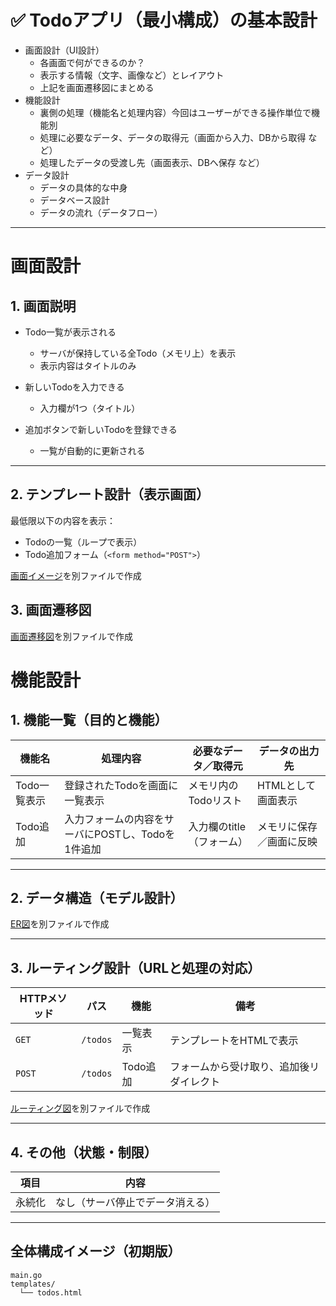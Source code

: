 # ✅ Todoアプリ（最小構成）の基本設計
- 画面設計（UI設計）
  - 各画面で何ができるのか？
  - 表示する情報（文字、画像など）とレイアウト
  - 上記を画面遷移図にまとめる
- 機能設計
  - 裏側の処理（機能名と処理内容）今回はユーザーができる操作単位で機能別
  - 処理に必要なデータ、データの取得元（画面から入力、DBから取得 など）
  - 処理したデータの受渡し先（画面表示、DBへ保存 など）
- データ設計
  - データの具体的な中身
  - データベース設計
  - データの流れ（データフロー）

---

# 画面設計
## 1. 画面説明

- Todo一覧が表示される
  - サーバが保持している全Todo（メモリ上）を表示
  - 表示内容はタイトルのみ

- 新しいTodoを入力できる
  - 入力欄が1つ（タイトル）

- 追加ボタンで新しいTodoを登録できる
  - 一覧が自動的に更新される

---

## 2. テンプレート設計（表示画面）

最低限以下の内容を表示：

- Todoの一覧（ループで表示）
- Todo追加フォーム（`<form method="POST">`）

[画面イメージ](todoList_image.html)を別ファイルで作成

## 3. 画面遷移図
[画面遷移図](screen_transition.md)を別ファイルで作成

# 機能設計
## 1. 機能一覧（目的と機能）

| 機能名      | 処理内容                          | 必要なデータ／取得元      | データの出力先      |
| -------- | ----------------------------- | --------------- | ------------ |
| Todo一覧表示 | 登録されたTodoを画面に一覧表示             | メモリ内のTodoリスト    | HTMLとして画面表示  |
| Todo追加   | 入力フォームの内容をサーバにPOSTし、Todoを1件追加 | 入力欄のtitle（フォーム） | メモリに保存／画面に反映 |


---

## 2. データ構造（モデル設計）
[ER図](er.md)を別ファイルで作成

---

## 3. ルーティング設計（URLと処理の対応）

| HTTPメソッド | パス     | 機能      | 備考                              |
|--------------|----------|-----------|-----------------------------------|
| `GET`        | `/todos` | 一覧表示   | テンプレートをHTMLで表示              |
| `POST`       | `/todos` | Todo追加  | フォームから受け取り、追加後リダイレクト |

[ルーティング図](routing.md)を別ファイルで作成

---

## 4. その他（状態・制限）

| 項目              | 内容                               |
|-------------------|------------------------------------|
| 永続化            | なし（サーバ停止でデータ消える）      |

---

## 全体構成イメージ（初期版）

```
main.go
templates/
  └── todos.html
```
